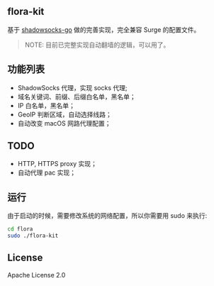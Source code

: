 flora-kit
---------

基于 [shadowsocks-go](https://github.com/shadowsocks/shadowsocks-go) 做的完善实现，完全兼容 Surge 的配置文件。

> NOTE: 目前已完整实现自动翻墙的逻辑，可以用了。

## 功能列表

- ShadowSocks 代理，实现 socks 代理;
- 域名关键词、前缀、后缀白名单，黑名单；
- IP 白名单，黑名单；
- GeoIP 判断区域，自动选择线路；
- 自动改变 macOS 网路代理配置；

## TODO

- HTTP, HTTPS proxy 实现；
- 自动代理 pac 实现；

## 运行

由于启动的时候，需要修改系统的网络配置，所以你需要用 sudo 来执行:

```bash
cd flora
sudo ./flora-kit
```

## License

Apache License 2.0
